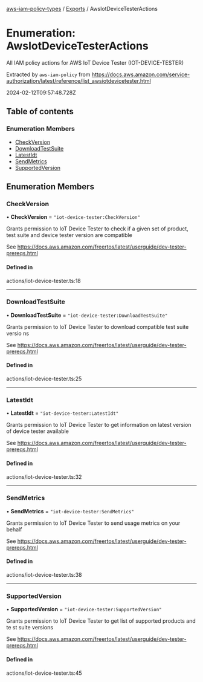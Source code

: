 [aws-iam-policy-types](../README.md) / [Exports](../modules.md) / AwsIotDeviceTesterActions

# Enumeration: AwsIotDeviceTesterActions

All IAM policy actions for AWS IoT Device Tester (IOT-DEVICE-TESTER)

Extracted by `aws-iam-policy` from
https://docs.aws.amazon.com/service-authorization/latest/reference/list_awsiotdevicetester.html

2024-02-12T09:57:48.728Z

## Table of contents

### Enumeration Members

- [CheckVersion](AwsIotDeviceTesterActions.md#checkversion)
- [DownloadTestSuite](AwsIotDeviceTesterActions.md#downloadtestsuite)
- [LatestIdt](AwsIotDeviceTesterActions.md#latestidt)
- [SendMetrics](AwsIotDeviceTesterActions.md#sendmetrics)
- [SupportedVersion](AwsIotDeviceTesterActions.md#supportedversion)

## Enumeration Members

### CheckVersion

• **CheckVersion** = ``"iot-device-tester:CheckVersion"``

Grants permission to IoT Device Tester to check if a given set of product, test
suite and device tester version are compatible

See https://docs.aws.amazon.com/freertos/latest/userguide/dev-tester-prereqs.html

#### Defined in

actions/iot-device-tester.ts:18

___

### DownloadTestSuite

• **DownloadTestSuite** = ``"iot-device-tester:DownloadTestSuite"``

Grants permission to IoT Device Tester to download compatible test suite versio
ns

See https://docs.aws.amazon.com/freertos/latest/userguide/dev-tester-prereqs.html

#### Defined in

actions/iot-device-tester.ts:25

___

### LatestIdt

• **LatestIdt** = ``"iot-device-tester:LatestIdt"``

Grants permission to IoT Device Tester to get information on latest version of
device tester available

See https://docs.aws.amazon.com/freertos/latest/userguide/dev-tester-prereqs.html

#### Defined in

actions/iot-device-tester.ts:32

___

### SendMetrics

• **SendMetrics** = ``"iot-device-tester:SendMetrics"``

Grants permission to IoT Device Tester to send usage metrics on your behalf

See https://docs.aws.amazon.com/freertos/latest/userguide/dev-tester-prereqs.html

#### Defined in

actions/iot-device-tester.ts:38

___

### SupportedVersion

• **SupportedVersion** = ``"iot-device-tester:SupportedVersion"``

Grants permission to IoT Device Tester to get list of supported products and te
st suite versions

See https://docs.aws.amazon.com/freertos/latest/userguide/dev-tester-prereqs.html

#### Defined in

actions/iot-device-tester.ts:45

